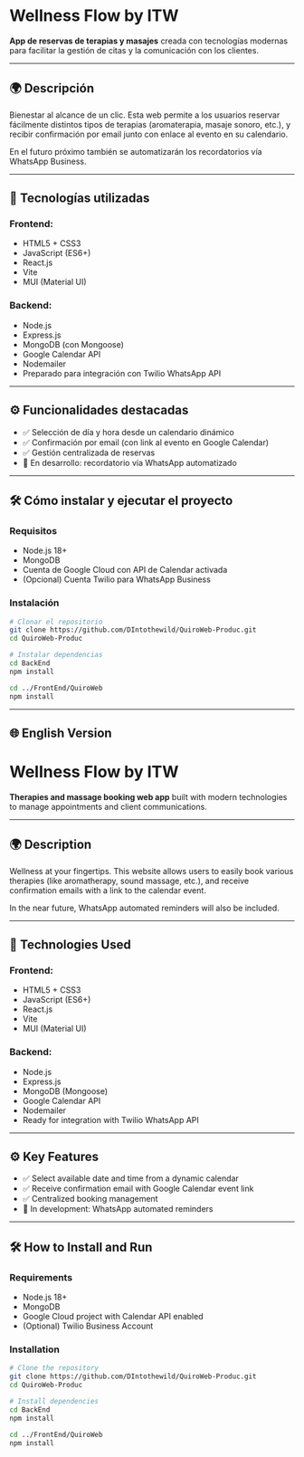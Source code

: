 # Wellness Flow by ITW

**App de reservas de terapias y masajes** creada con tecnologías modernas para facilitar la gestión de citas y la comunicación con los clientes.

---

## 🌍 Descripción

Bienestar al alcance de un clic. Esta web permite a los usuarios reservar fácilmente distintos tipos de terapias (aromaterapia, masaje sonoro, etc.), y recibir confirmación por email junto con enlace al evento en su calendario.

En el futuro próximo también se automatizarán los recordatorios vía WhatsApp Business.

---

## 🚀 Tecnologías utilizadas

### Frontend:

- HTML5 + CSS3
- JavaScript (ES6+)
- React.js
- Vite
- MUI (Material UI)

### Backend:

- Node.js
- Express.js
- MongoDB (con Mongoose)
- Google Calendar API
- Nodemailer
- Preparado para integración con Twilio WhatsApp API

---

## ⚙️ Funcionalidades destacadas

- ✅ Selección de día y hora desde un calendario dinámico
- ✅ Confirmación por email (con link al evento en Google Calendar)
- ✅ Gestión centralizada de reservas
- 🚧 En desarrollo: recordatorio vía WhatsApp automatizado

---

## 🛠️ Cómo instalar y ejecutar el proyecto

### Requisitos

- Node.js 18+
- MongoDB
- Cuenta de Google Cloud con API de Calendar activada
- (Opcional) Cuenta Twilio para WhatsApp Business

### Instalación

```bash
# Clonar el repositorio
git clone https://github.com/DIntothewild/QuiroWeb-Produc.git
cd QuiroWeb-Produc

# Instalar dependencias
cd BackEnd
npm install

cd ../FrontEnd/QuiroWeb
npm install
```

---

## 🌐 English Version

# Wellness Flow by ITW

**Therapies and massage booking web app** built with modern technologies to manage appointments and client communications.

---

## 🌍 Description

Wellness at your fingertips. This website allows users to easily book various therapies (like aromatherapy, sound massage, etc.), and receive confirmation emails with a link to the calendar event.

In the near future, WhatsApp automated reminders will also be included.

---

## 🚀 Technologies Used

### Frontend:

- HTML5 + CSS3
- JavaScript (ES6+)
- React.js
- Vite
- MUI (Material UI)

### Backend:

- Node.js
- Express.js
- MongoDB (Mongoose)
- Google Calendar API
- Nodemailer
- Ready for integration with Twilio WhatsApp API

---

## ⚙️ Key Features

- ✅ Select available date and time from a dynamic calendar
- ✅ Receive confirmation email with Google Calendar event link
- ✅ Centralized booking management
- 🚧 In development: WhatsApp automated reminders

---

## 🛠️ How to Install and Run

### Requirements

- Node.js 18+
- MongoDB
- Google Cloud project with Calendar API enabled
- (Optional) Twilio Business Account

### Installation

```bash
# Clone the repository
git clone https://github.com/DIntothewild/QuiroWeb-Produc.git
cd QuiroWeb-Produc

# Install dependencies
cd BackEnd
npm install

cd ../FrontEnd/QuiroWeb
npm install
```
